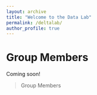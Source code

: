 ```yaml
---
layout: archive
title: "Welcome to the Data Lab"
permalink: /deltalab/
author_profile: true
---
```


# Group Members
Coming soon!

> Group Members
